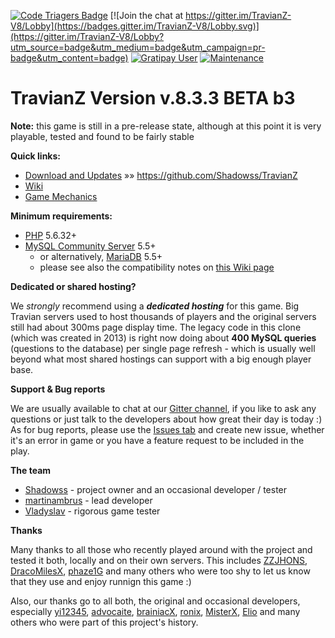 [![Code Triagers Badge](https://www.codetriage.com/shadowss/travianz/badges/users.svg)](https://www.codetriage.com/shadowss/travianz)
[![Join the chat at https://gitter.im/TravianZ-V8/Lobby](https://badges.gitter.im/TravianZ-V8/Lobby.svg)](https://gitter.im/TravianZ-V8/Lobby?utm_source=badge&utm_medium=badge&utm_campaign=pr-badge&utm_content=badge)
[![Gratipay User](https://img.shields.io/gratipay/user/martinambrus.svg?style=plastic)](https://gratipay.com/~martinambrus/)
[![Maintenance](https://img.shields.io/maintenance/yes/2017.svg)]()

TravianZ Version **v.8.3.3 BETA b3**
======
**Note:** this game is still in a pre-release state, although at this point it is very playable, tested and found to be fairly stable

**Quick links:**
* [Download and Updates](https://github.com/Shadowss/TravianZ) &raquo;&raquo; https://github.com/Shadowss/TravianZ
* [Wiki](https://github.com/Shadowss/TravianZ/wiki)
* [Game Mechanics](http://travian.wikia.com/wiki/Travian_Wiki)

**Minimum requirements:**
* [PHP](http://php.net/) 5.6.32+
* [MySQL Community Server](https://dev.mysql.com/downloads/mysql/) 5.5+
  * or alternatively, [MariaDB](https://downloads.mariadb.org/) 5.5+
  * please see also the compatibility notes on [this Wiki page](https://github.com/Shadowss/TravianZ/wiki/Known-Bugs)

**Dedicated or shared hosting?**

We *strongly* recommend using a ***dedicated hosting*** for this game. Big Travian servers used to host 
thousands of players and the original servers still had about 300ms page display time. The legacy code 
in this clone (which was created in 2013) is right now doing about **400 MySQL queries** (questions 
to the database) per single page refresh - which is usually well beyond what most shared hostings can support 
with a big enough player base.

**Support & Bug reports**

We are usually available to chat at our [Gitter channel](https://gitter.im/TravianZ-V8/Lobby), if you like to ask 
any questions or just talk to the developers about how great their day is today :) As for bug reports, please use 
the [Issues tab](https://github.com/Shadowss/TravianZ/issues) and create new issue, whether it's an error in game 
or you have a feature request to be included in the play.

**The team**
* [Shadowss](https://github.com/Shadowss) - project owner and an occasional developer / tester
* [martinambrus](https://github.com/martinambrus) - lead developer
* [Vladyslav](https://github.com/velhbxtyrj) - rigorous game tester

**Thanks**

Many thanks to all those who recently played around with the project and tested it both, locally and on their 
own servers. This includes [ZZJHONS](https://github.com/ZZJHONS), [DracoMilesX](https://github.com/DracoMilesX), 
[phaze1G](https://github.com/phaze1G) and many others who were too shy to let us know that they use and enjoy 
runnign this game :)

Also, our thanks go to all both, the original and occasional developers, especially [yi12345](https://github.com/yi12345/), 
[advocaite](https://github.com/advocaite/), [brainiacX](https://github.com/brainiacX/), [ronix](https://github.com/ronix/), 
[MisterX](https://github.com/MisterX/), [Elio](https://github.com/Elio/) and many others who were part of this 
project's history.